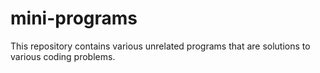 # mini-programs
This repository contains various unrelated programs that are solutions to various coding problems.
